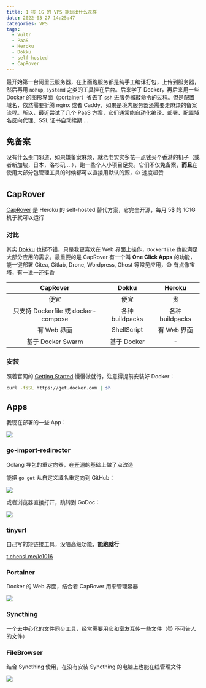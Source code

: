 ```yaml
---
title: 1 核 1G 的 VPS 能玩出什么花样
date: 2022-03-27 14:25:47
categories: VPS
tags:
  - Vultr
  - PaaS
  - Heroku
  - Dokku
  - self-hosted
  - CapRover
---
```


最开始第一台阿里云服务器，在上面跑服务都是纯手工编译打包，上传到服务器，然后再用 `nohup`, `systemd` 之类的工具挂在后台。后来学了 Docker，再后来用一些 Docker 的图形界面（portainer）省去了 `ssh` 进服务器敲命令的过程。但是配置域名，依然需要折腾 nginx 或者 Caddy，如果是境内服务器还需要走麻烦的备案流程。所以，最近尝试了几个 PaaS 方案，它们通常能自动化编译、部署、配置域名反向代理、SSL 证书自动续期 ...

<!-- more -->

## 免备案

没有什么歪门邪道，如果嫌备案麻烦，就老老实实多花一点钱买个香港的机子（或者新加坡，日本，洛杉矶 ...），跑一些个人小项目足矣。它们不仅免备案，**而且**在使用大部分包管理工具的时候都可以直接用默认的源，👍 速度超赞

## CapRover

[CapRover](https://caprover.com/) 是 Heroku 的 self-hosted 替代方案，它完全开源，每月 5$ 的 1C1G 机子就可以运行

### 对比

其实 [Dokku](https://dokku.com/) 也挺不错，只是我更喜欢在 Web 界面上操作，`Dockerfile` 也能满足大部分应用的需求。最重要的是 CapRover 有一个叫 **One Click Apps** 的功能，能一键部署 Gitea, Gitlab, Drone, Wordpress, Ghost 等常见应用，😅 有点像宝塔，有一说一还挺香

|              CapRover               |      Dokku      |     Heroku      |
| :---------------------------------: | :-------------: | :-------------: |
|                便宜                 |      便宜       |       贵        |
| 只支持 Dockerfile 或 docker-compose | 各种 buildpacks | 各种 buildpacks |
|             有 Web 界面             |   ShellScript   |   有 Web 界面   |
|          基于 Docker Swarm          |   基于 Docker   |        -        |

### 安装

照着官网的 [Getting Started](https://caprover.com/docs/get-started.html) 慢慢做就行，注意得提前安装好 Docker：

```bash
curl -fsSL https://get.docker.com | sh
```

## Apps

我现在部署的一些 App：

![](https://cdn.jsdelivr.net/gh/MaoLongLong/images/202203271825038.png)

### go-import-redirector

Golang 导包的重定向器，在[开源](https://github.com/rsc/go-import-redirector)的基础上做了点改造

能把 `go get` 从自定义域名重定向到 GitHub：

![](https://cdn.jsdelivr.net/gh/MaoLongLong/images/202203271833111.png)

或者浏览器直接打开，跳转到 GoDoc：

![](https://cdn.jsdelivr.net/gh/MaoLongLong/images/202203271830848.png)

### tinyurl

自己写的短链接工具，没啥高级功能，**能跑就行**

[t.chensl.me/lc1016](https://t.chensl.me/lc1016)

### Portainer

Docker 的 Web 界面，结合着 CapRover 用来管理容器

![](https://cdn.jsdelivr.net/gh/MaoLongLong/images/202203271855823.png)

### Syncthing

一个去中心化的文件同步工具，经常需要用它和室友互传一些文件（😈 不可告人的文件）

### FileBrowser

结合 Syncthing 使用，在没有安装 Syncthing 的电脑上也能在线管理文件

![](https://cdn.jsdelivr.net/gh/MaoLongLong/images/202203271901985.png)
